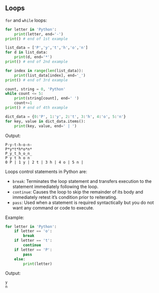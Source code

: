 ## Loops
`for` and `while` loops:
```python
for letter in 'Python':
    print(letter, end='-')
print() # end of 1st example

list_data = ['P','y','t','h','o','n']
for d in list_data:
    print(d, end='*')
print() # end of 2nd example

for index in range(len(list_data)):
    print(list_data[index], end='_')
print() # end of 3rd example

count, string = 0, 'Python'
while count <= 5:
    print(string[count], end=' ')
    count+=1
print() # end of 4th example

dict_data = {0:'P', 1:'y', 2:'t', 3:'h', 4:'o', 5:'n'}
for key, value in dict_data.items():
    print(key, value, end=' | ')
```

Output:
```
P-y-t-h-o-n-
P*y*t*h*o*n*
P_y_t_h_o_n_
P y t h o n
0 P | 1 y | 2 t | 3 h | 4 o | 5 n |
```

Loops control statements in Python are:

- `break`: Terminates the loop statement and transfers execution to
the statement immediately following the loop.
- `continue`: Causes the loop to skip the remainder of its body and
immediately retest it’s condition prior to reiterating.
- `pass`: Used when a statement is required syntactically but you do
not want any command or code to execute.

Example:
```python
for letter in 'Python':
    if letter == 'o':
        break
    if letter == 't':
        continue
    if letter == 'P':
        pass
    else:
        print(letter)
```

Output:
```
y
n
```
